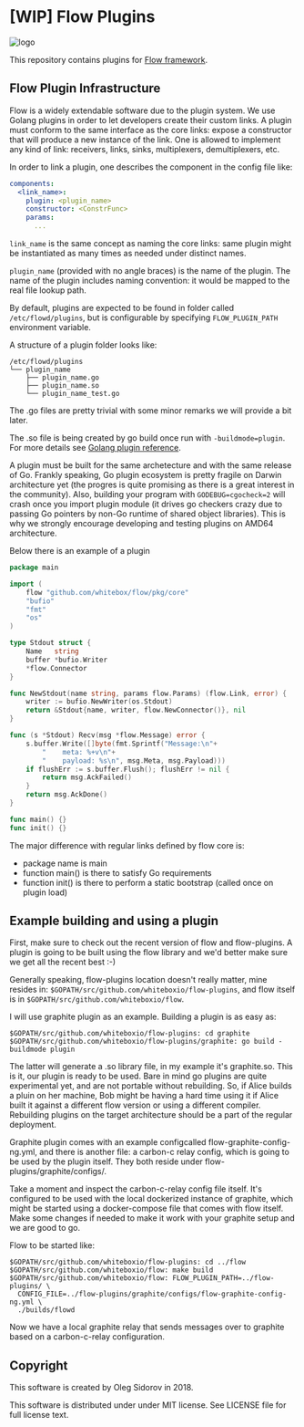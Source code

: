 # [WIP] Flow Plugins

![logo](https://github.com/whiteboxio/flow/blob/master/flow.png)

This repository contains plugins for [Flow framework](https://github.com/whiteboxio/flow).

## Flow Plugin Infrastructure

Flow is a widely extendable software due to the plugin system. We use
Golang plugins in order to let developers create their custom links. A plugin
must conform to the same interface as the core links: expose a constructor that
will produce a new instance of the link. One is allowed to implement any kind
of link: receivers, links, sinks, multiplexers, demultiplexers, etc.

In order to link a plugin, one describes the component in the config file like:

```yaml
components:
  <link_name>:
    plugin: <plugin_name>
    constructor: <ConstrFunc>
    params:
      ...
```

`link_name` is the same concept as naming the core links: same plugin might be
instantiated as many times as needed under distinct names.

`plugin_name` (provided with no angle braces) is the name of the plugin. The
name of the plugin includes naming convention: it would be mapped to the real
file lookup path.

By default, plugins are expected to be found in folder called
`/etc/flowd/plugins`, but is configurable by specifying `FLOW_PLUGIN_PATH`
environment variable.

A structure of a plugin folder looks like:

```
/etc/flowd/plugins
└── plugin_name
    ├── plugin_name.go
    ├── plugin_name.so
    └── plugin_name_test.go
```

The .go files are pretty trivial with some minor remarks we will provide a bit
later.

The .so file is being created by go build once run with `-buildmode=plugin`.
For more details see [Golang plugin reference](https://golang.org/pkg/plugin/).

A plugin must be built for the same archetecture and with the same release of
Go. Frankly speaking, Go plugin ecosystem is pretty fragile on Darwin
architecture yet (the progres is quite promising as there is a great interest
in the community). Also, building your program with `GODEBUG=cgocheck=2` will
crash once you import plugin module (it drives go checkers crazy due to passing
Go pointers by non-Go runtime of shared object libraries). This is why we
strongly encourage developing and testing plugins on AMD64 architecture.

Below there is an example of a plugin

```go
package main

import (
	flow "github.com/whitebox/flow/pkg/core"
	"bufio"
	"fmt"
	"os"
)

type Stdout struct {
	Name   string
	buffer *bufio.Writer
	*flow.Connector
}

func NewStdout(name string, params flow.Params) (flow.Link, error) {
	writer := bufio.NewWriter(os.Stdout)
	return &Stdout{name, writer, flow.NewConnector()}, nil
}

func (s *Stdout) Recv(msg *flow.Message) error {
	s.buffer.Write([]byte(fmt.Sprintf("Message:\n"+
		"    meta: %+v\n"+
		"    payload: %s\n", msg.Meta, msg.Payload)))
	if flushErr := s.buffer.Flush(); flushErr != nil {
		return msg.AckFailed()
	}
	return msg.AckDone()
}

func main() {}
func init() {}
```

The major difference with regular links defined by flow core is:
  * package name is main
  * function main() is there to satisfy Go requirements
  * function init() is there to perform a static bootstrap (called once on
    plugin load)

## Example building and using a plugin

First, make sure to check out the recent version of flow and flow-plugins. A
plugin is going to be built using the flow library and we'd better make sure we
get all the recent best :-)

Generally speaking, flow-plugins location doesn't really matter, mine resides
in: `$GOPATH/src/github.com/whiteboxio/flow-plugins`, and flow itself is in
`$GOPATH/src/github.com/whiteboxio/flow`.

I will use graphite plugin as an example. Building a plugin is as easy as:

```
$GOPATH/src/github.com/whiteboxio/flow-plugins: cd graphite
$GOPATH/src/github.com/whiteboxio/flow-plugins/graphite: go build -buildmode plugin
```

The latter will generate a .so library file, in my example it's graphite.so.
This is it, our plugin is ready to be used. Bare in mind go plugins are quite
experimental yet, and are not portable without rebuilding. So, if Alice builds
a pluin on her machine, Bob might be having a hard time using it if Alice built
it against a different flow version or using a different compiler. Rebuilding
plugins on the target architecture should be a part of the regular deployment.

Graphite plugin comes with an example configcalled flow-graphite-config-ng.yml,
and there is another file: a carbon-c relay config, which is going to be used
by the plugin itself. They both reside under flow-plugins/graphite/configs/.

Take a moment and inspect the carbon-c-relay config file itself. It's
configured to be used with the local dockerized instance of graphite, which
might be started using a docker-compose file that comes with flow itself. Make
some changes if needed to make it work with your graphite setup and we are good
to go.

Flow to be started like:
```
$GOPATH/src/github.com/whiteboxio/flow-plugins: cd ../flow
$GOPATH/src/github.com/whiteboxio/flow: make build
$GOPATH/src/github.com/whiteboxio/flow: FLOW_PLUGIN_PATH=../flow-plugins/ \
  CONFIG_FILE=../flow-plugins/graphite/configs/flow-graphite-config-ng.yml \
  ./builds/flowd
```

Now we have a local graphite relay that sends messages over to graphite based
on a carbon-c-relay configuration.

## Copyright

This software is created by Oleg Sidorov in 2018.

This software is distributed under under MIT license. See LICENSE file for full license text.

